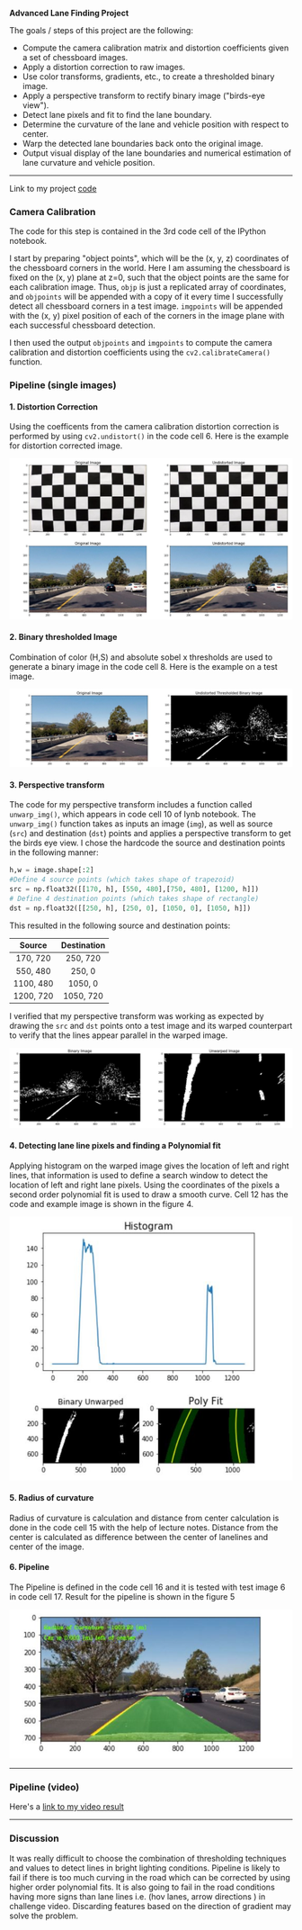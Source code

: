 **Advanced Lane Finding Project**

The goals / steps of this project are the following:

* Compute the camera calibration matrix and distortion coefficients given a set of chessboard images.
* Apply a distortion correction to raw images.
* Use color transforms, gradients, etc., to create a thresholded binary image.
* Apply a perspective transform to rectify binary image ("birds-eye view").
* Detect lane pixels and fit to find the lane boundary.
* Determine the curvature of the lane and vehicle position with respect to center.
* Warp the detected lane boundaries back onto the original image.
* Output visual display of the lane boundaries and numerical estimation of lane curvature and vehicle position.

[//]: # (Image References)

[image1]: ./output_images/undistort.JPG "Undistorted"
[image2]: ./output_images/combined_thresh.JPG "Binary Example"
[image3]: ./output_images/unwarp.JPG "Warp Example"
[image4]: ./output_images/histogram_polyfit.JPG "Fit Visual"
[image5]: ./output_images/final_output.JPG "Output"

---
Link to my project [code](https://github.com/chaitanyar56/CarND-Advanced-Lane-Lines/blob/master/advancedLaneLines_pipeline.ipynb)

### Camera Calibration

The code for this step is contained in the 3rd code cell of the IPython notebook.

I start by preparing "object points", which will be the (x, y, z) coordinates of the chessboard corners in the world. Here I am assuming the chessboard is fixed on the (x, y) plane at z=0, such that the object points are the same for each calibration image.  Thus, `objp` is just a replicated array of coordinates, and `objpoints` will be appended with a copy of it every time I successfully detect all chessboard corners in a test image.  `imgpoints` will be appended with the (x, y) pixel position of each of the corners in the image plane with each successful chessboard detection.  

I then used the output `objpoints` and `imgpoints` to compute the camera calibration and distortion coefficients using the `cv2.calibrateCamera()` function.

### Pipeline (single images)

#### 1. Distortion Correction

Using the coefficents from the camera calibration distortion correction is performed by using `cv2.undistort()` in the code cell 6. Here is the example for distortion corrected image.

![alt text][image1]

#### 2. Binary thresholded Image

Combination of color (H,S) and absolute sobel x thresholds are used to generate a binary image in the code cell 8. Here is the example on a test image.

![alt text][image2]

#### 3. Perspective transform

The code for my perspective transform includes a function called `unwarp_img()`, which appears in code cell 10 of Iynb notebook.  The `unwarp_img()` function takes as inputs an image (`img`), as well as source (`src`) and destination (`dst`) points and applies a perspective transform to get the birds eye view.  I chose the hardcode the source and destination points in the following manner:

```python
h,w = image.shape[:2]
#Define 4 source points (which takes shape of trapezoid)
src = np.float32([[170, h], [550, 480],[750, 480], [1200, h]])
# Define 4 destination points (which takes shape of rectangle)
dst = np.float32([[250, h], [250, 0], [1050, 0], [1050, h]])
```

This resulted in the following source and destination points:

| Source        | Destination   |
|:-------------:|:-------------:|
| 170, 720      | 250, 720        |
| 550, 480      | 250, 0      |
| 1100, 480     | 1050, 0      |
| 1200, 720      | 1050, 720        |

I verified that my perspective transform was working as expected by drawing the `src` and `dst` points onto a test image and its warped counterpart to verify that the lines appear parallel in the warped image.

![alt text][image3]

#### 4. Detecting lane line pixels and finding a Polynomial fit
 Applying histogram on the warped image gives the location of left and right lines, that information is used to define a search window to detect the location of left and right lane pixels. Using the coordinates of the pixels a second order polynomial fit is used to draw a smooth curve. Cell 12 has the code and example image is shown in the figure 4.

![alt text][image4]

#### 5. Radius of curvature
Radius of curvature is calculation and distance from center calculation is done in the code cell 15 with the help of lecture notes. Distance from the center is calculated as difference between the center of lanelines and center of the image.

#### 6. Pipeline
The Pipeline is defined in the code cell 16 and it is tested with test image 6 in code cell 17. Result for the pipeline is shown in the figure 5

![alt text][image5]

---

### Pipeline (video)
Here's a [link to my video result](https://github.com/chaitanyar56/CarND-Advanced-Lane-Lines/blob/master/processed_project_video.mp4)

---

### Discussion
It was really difficult to choose the combination of thresholding techniques and  values to detect lines in bright lighting conditions. Pipeline is likely to fail if there is too much curving in the road which can be corrected by using higher order polynomial fits. It is also going to fail in the road conditions having more signs than lane lines  i.e. (hov lanes, arrow directions ) in challenge video.  Discarding features based on the direction of gradient may solve the problem.

